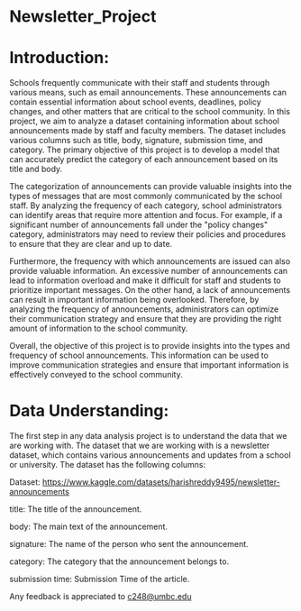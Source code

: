 # Newsletter_Project

# Introduction:

Schools frequently communicate with their staff and students through various means, such as email announcements. These announcements can contain essential information about school events, deadlines, policy changes, and other matters that are critical to the school community.
In this project, we aim to analyze a dataset containing information about school announcements made by staff and faculty members. The dataset includes various columns such as title, body, signature, submission time, and category. The primary objective of this project is to develop a model that can accurately predict the category of each announcement based on its title and body.

The categorization of announcements can provide valuable insights into the types of messages that are most commonly communicated by the school staff. By analyzing the frequency of each category, school administrators can identify areas that require more attention and focus. For example, if a significant number of announcements fall under the "policy changes" category, administrators may need to review their policies and procedures to ensure that they are clear and up to date.

Furthermore, the frequency with which announcements are issued can also provide valuable information. An excessive number of announcements can lead to information overload and make it difficult for staff and students to prioritize important messages. On the other hand, a lack of announcements can result in important information being overlooked. Therefore, by analyzing the frequency of announcements, administrators can optimize their communication strategy and ensure that they are providing the right amount of information to the school community.

Overall, the objective of this project is to provide insights into the types and frequency of school announcements. This information can be used to improve communication strategies and ensure that important information is effectively conveyed to the school community.

# Data Understanding:

The first step in any data analysis project is to understand the data that we are working with. The dataset that we are working with is a newsletter dataset, which contains various announcements and updates from a school or university. The dataset has the following columns:

Dataset: https://www.kaggle.com/datasets/harishreddy9495/newsletter-announcements

title: The title of the announcement.

body: The main text of the announcement.

signature: The name of the person who sent the announcement.

category: The category that the announcement belongs to.

submission time: Submission Time of the article.



Any feedback is appreciated to c248@umbc.edu
